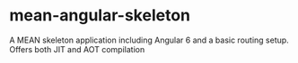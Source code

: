 # mean-angular-skeleton
A MEAN skeleton application including Angular 6 and a basic routing setup. Offers both JIT and AOT compilation
